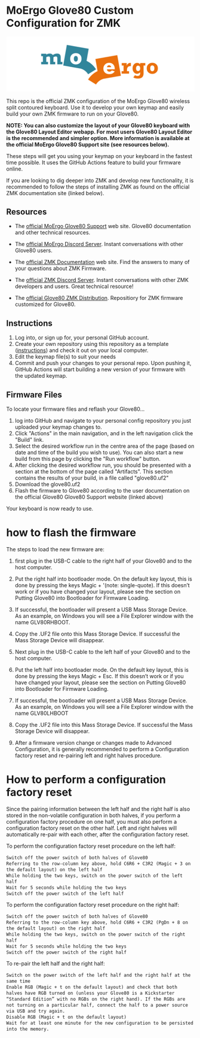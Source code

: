 # MoErgo Glove80 Custom Configuration for ZMK

![MoErgo Logo](moergo_logo.png)

This repo is the official ZMK configuration of the MoErgo Glove80 wireless split contoured keyboard. Use it to develop your own keymap and easily build your own ZMK firmware to run on your Glove80.

**NOTE: You can also customize the layout of your Glove80 keyboard with the Glove80 Layout Editor webapp. For most users Glove80 Layout Editor is the recommended and simpler option. More information is available at the official MoErgo Glove80 Support site (see resources below).**

These steps will get you using your keymap on your keyboard in the fastest time possible. It uses the GitHub Actions feature to build your firmware online.

If you are looking to dig deeper into ZMK and develop new functionality, it is recommended to follow the steps of installing ZMK as found on the official ZMK documentation site (linked below).

## Resources

- The [official MoErgo Glove80 Support](https://moergo.com/glove80-support) web site. Glove80 documentation and other technical resources.
- The [official MoErgo Discord Server](https://moergo.com/discord). Instant conversations with other Glove80 users.

- The [official ZMK Documentation](https://zmk.dev/docs) web site. Find the answers to many of your questions about ZMK Firmware.
- The [official ZMK Discord Server](https://discord.gg/8cfMkQksSB). Instant conversations with other ZMK developers and users. Great technical resource!

- The [official Glove80 ZMK Distribution](https://github.com/moergo-sc/zmk). Repositiory for ZMK firmware customized for Glove80.

## Instructions

1. Log into, or sign up for, your personal GitHub account.
2. Create your own repository using this repository as a template ([instructions](https://docs.github.com/en/repositories/creating-and-managing-repositories/creating-a-repository-from-a-template)) and check it out on your local computer.
3. Edit the keymap file(s) to suit your needs
4. Commit and push your changes to your personal repo. Upon pushing it, GitHub Actions will start building a new version of your firmware with the updated keymap.

## Firmware Files

To locate your firmware files and reflash your Glove80...

1. log into GitHub and navigate to your personal config repository you just uploaded your keymap changes to.
2. Click "Actions" in the main navigation, and in the left navigation click the "Build" link.
3. Select the desired workflow run in the centre area of the page (based on date and time of the build you wish to use). You can also start a new build from this page by clicking the "Run workflow" button.
4. After clicking the desired workflow run, you should be presented with a section at the bottom of the page called "Artifacts". This section contains the results of your build, in a file called "glove80.uf2"
5. Download the glove80.uf2
6. Flash the firmware to Glove80 according to the user documentation on the official Glove80 Glove80 Support website (linked above)

Your keyboard is now ready to use.

# how to flash the firmware

The steps to load the new firmware are:

1. first plug in the USB-C cable to the right half of your Glove80 and to the host computer.
2. Put the right half into bootloader mode. On the default key layout, this is done by pressing the keys Magic + '(note: single-quote). If this doesn’t work or if you have changed your layout, please see the section on Putting Glove80 into Bootloader for Firmware Loading.
3. If successful, the bootloader will present a USB Mass Storage Device. As an example, on Windows you will see a File Explorer window with the name GLV80RHBOOT.

4. Copy the .UF2 file onto this Mass Storage Device. If successful the Mass Storage Device will disappear.
5. Next plug in the USB-C cable to the left half of your Glove80 and to the host computer.
6. Put the left half into bootloader mode. On the default key layout, this is done by pressing the keys Magic + Esc. If this doesn’t work or if you have changed your layout, please see the section on Putting Glove80 into Bootloader for Firmware Loading.
7. If successful, the bootloader will present a USB Mass Storage Device. As an example, on Windows you will see a File Explorer window with the name GLV80LHBOOT
8. Copy the .UF2 file into this Mass Storage Device. If successful the Mass Storage Device will disappear.
9. After a firmware version change or changes made to Advanced Configuration, it is generally recommended to perform a Configuration factory reset and re-pairing left and right halves procedure.

# How to perform a configuration factory reset

Since the pairing information between the left half and the right half is also stored in the non-volatile configuration in both halves, if you perform a configuration factory procedure on one half, you must also perform a configuration factory reset on the other half. Left and right halves will automatically re-pair with each other, after the configuration factory reset.

To perform the configuration factory reset procedure on the left half:

    Switch off the power switch of both halves of Glove80
    Referring to the row-column key above, hold C6R6 + C3R2 (Magic + 3 on the default layout) on the left half
    While holding the two keys, switch on the power switch of the left half
    Wait for 5 seconds while holding the two keys
    Switch off the power switch of the left half

To perform the configuration factory reset procedure on the right half:

    Switch off the power switch of both halves of Glove80
    Referring to the row-column key above, hold C6R6 + C3R2 (PgDn + 8 on the default layout) on the right half
    While holding the two keys, switch on the power switch of the right half
    Wait for 5 seconds while holding the two keys
    Switch off the power switch of the right half

To re-pair the left half and the right half:

    Switch on the power switch of the left half and the right half at the same time
    Enable RGB (Magic + t on the default layout) and check that both halves have RGB turned on (unless your Glove80 is a Kickstarter “Standard Edition” with no RGBs on the right hand). If the RGBs are not turning on a particular half, connect the half to a power source via USB and try again.
    Disable RGB (Magic + t on the default layout)
    Wait for at least one minute for the new configuration to be persisted into the memory.
